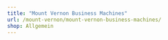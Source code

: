 ```yaml
---
title: "Mount Vernon Business Machines"
url: /mount-vernon/mount-vernon-business-machines/
shop: Allgemein
---
```

